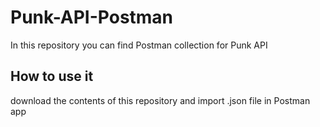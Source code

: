 # Punk-API-Postman

In this repository you can find Postman collection for Punk API 

## How to use it 
download the contents of this repository and import .json file in Postman app